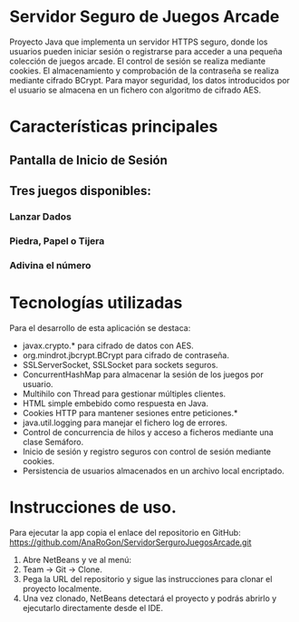 # Servidor Seguro de Juegos Arcade
Proyecto Java que implementa un servidor HTTPS seguro, donde los usuarios pueden iniciar sesión o registrarse para acceder a una pequeña colección de juegos arcade. 
El control de sesión se realiza mediante cookies. El almacenamiento y comprobación de la contraseña se realiza mediante cifrado BCrypt.
Para mayor seguridad, los datos introducidos por el usuario se almacena en un fichero con algoritmo de cifrado AES. 

# Características principales

## Pantalla de Inicio de Sesión


## Tres juegos disponibles:

### Lanzar Dados

### Piedra, Papel o Tijera

### Adivina el número


# Tecnologías utilizadas

Para el desarrollo de esta aplicación se destaca: 
* javax.crypto.* para cifrado de datos con AES.
* org.mindrot.jbcrypt.BCrypt para cifrado de contraseña. 
* SSLServerSocket, SSLSocket para sockets seguros. 
* ConcurrentHashMap para almacenar la sesión de los juegos por usuario.
* Multihilo con Thread para gestionar múltiples clientes.
* HTML simple embebido como respuesta en Java.
* Cookies HTTP para mantener sesiones entre peticiones.*
* java.util.logging para manejar el fichero log de errores.
* Control de concurrencia de hilos y acceso a ficheros mediante una clase Semáforo.
* Inicio de sesión y registro seguros con control de sesión mediante cookies.
* Persistencia de usuarios almacenados en un archivo local encriptado.

# Instrucciones de uso.

Para ejecutar la app copia el enlace del repositorio en GitHub: <https://github.com/AnaRoGon/ServidorSerguroJuegosArcade.git>

1. Abre NetBeans y ve al menú:
2. Team -> Git -> Clone.
3. Pega la URL del repositorio y sigue las instrucciones para clonar el proyecto localmente.
4. Una vez clonado, NetBeans detectará el proyecto y podrás abrirlo y ejecutarlo directamente desde el IDE.

